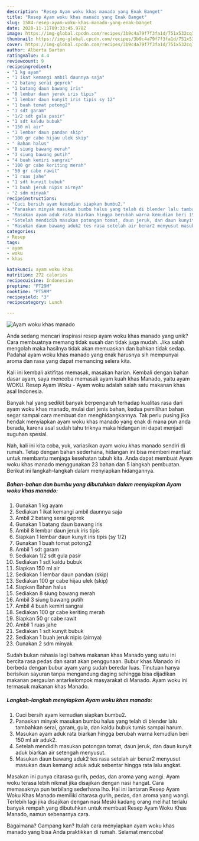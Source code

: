 ```yaml
---
description: "Resep Ayam woku khas manado yang Enak Banget"
title: "Resep Ayam woku khas manado yang Enak Banget"
slug: 1584-resep-ayam-woku-khas-manado-yang-enak-banget
date: 2020-11-11T09:33:45.978Z
image: https://img-global.cpcdn.com/recipes/3b9c4a79f7f3fa1d/751x532cq70/ayam-woku-khas-manado-foto-resep-utama.jpg
thumbnail: https://img-global.cpcdn.com/recipes/3b9c4a79f7f3fa1d/751x532cq70/ayam-woku-khas-manado-foto-resep-utama.jpg
cover: https://img-global.cpcdn.com/recipes/3b9c4a79f7f3fa1d/751x532cq70/ayam-woku-khas-manado-foto-resep-utama.jpg
author: Alberta Barton
ratingvalue: 4.4
reviewcount: 9
recipeingredient:
- "1 kg ayam"
- "1 ikat kemangi ambil daunnya saja"
- "2 batang serai geprek"
- "1 batang daun bawang iris"
- "8 lembar daun jeruk iris tipis"
- "1 lembar daun kunyit iris tipis sy 12"
- "1 buah tomat potong2"
- "1 sdt garam"
- "1/2 sdt gula pasir"
- "1 sdt kaldu bubuk"
- "150 ml air"
- "1 lembar daun pandan skip"
- "100 gr cabe hijau ulek skip"
- " Bahan halus"
- "8 siung bawang merah"
- "3 siung bawang putih"
- "4 buah kemiri sangrai"
- "100 gr cabe keriting merah"
- "50 gr cabe rawit"
- "1 ruas jahe"
- "1 sdt kunyit bubuk"
- "1 buah jeruk nipis airnya"
- "2 sdm minyak"
recipeinstructions:
- "Cuci bersih ayam kemudian siapkan bumbu2."
- "Panaskan minyak masukan bumbu halus yang telah di blender lalu tambahkan serai, garam, gula, dan kaldu bubuk tumis sampai harum."
- "Masukan ayam aduk rata biarkan hingga berubah warna kemudian beri 150 ml air aduk2."
- "Setelah mendidih masukan potongan tomat, daun jeruk, dan daun kunyit aduk biarkan air setengah menyusut."
- "Masukan daun bawang aduk2 tes rasa setelah air benar2 menyusut masukan daun kemangi aduk aduk sebentar hingga rata lalu angkat."
categories:
- Resep
tags:
- ayam
- woku
- khas

katakunci: ayam woku khas 
nutrition: 272 calories
recipecuisine: Indonesian
preptime: "PT29M"
cooktime: "PT59M"
recipeyield: "3"
recipecategory: Lunch

---
```



![Ayam woku khas manado](https://img-global.cpcdn.com/recipes/3b9c4a79f7f3fa1d/751x532cq70/ayam-woku-khas-manado-foto-resep-utama.jpg)

Anda sedang mencari inspirasi resep ayam woku khas manado yang unik? Cara membuatnya memang tidak susah dan tidak juga mudah. Jika salah mengolah maka hasilnya tidak akan memuaskan dan bahkan tidak sedap. Padahal ayam woku khas manado yang enak harusnya sih mempunyai aroma dan rasa yang dapat memancing selera kita.

Kali ini kembali aktifitas memasak, masakan harian. Kembali dengan bahan dasar ayam, saya mencoba memasak ayam kuah khas Manado, yaitu ayam WOKU. Resep Ayam Woku - Ayam woku adalah salah satu makanan khas asal Indonesia.

Banyak hal yang sedikit banyak berpengaruh terhadap kualitas rasa dari ayam woku khas manado, mulai dari jenis bahan, kedua pemilihan bahan segar sampai cara membuat dan menghidangkannya. Tak perlu pusing jika hendak menyiapkan ayam woku khas manado yang enak di mana pun anda berada, karena asal sudah tahu triknya maka hidangan ini dapat menjadi suguhan spesial.


Nah, kali ini kita coba, yuk, variasikan ayam woku khas manado sendiri di rumah. Tetap dengan bahan sederhana, hidangan ini bisa memberi manfaat untuk membantu menjaga kesehatan tubuh kita. Anda dapat membuat Ayam woku khas manado menggunakan 23 bahan dan 5 langkah pembuatan. Berikut ini langkah-langkah dalam menyiapkan hidangannya.

<!--inarticleads1-->

##### Bahan-bahan dan bumbu yang dibutuhkan dalam menyiapkan Ayam woku khas manado:

1. Gunakan 1 kg ayam
1. Sediakan 1 ikat kemangi ambil daunnya saja
1. Ambil 2 batang serai geprek
1. Gunakan 1 batang daun bawang iris
1. Ambil 8 lembar daun jeruk iris tipis
1. Siapkan 1 lembar daun kunyit iris tipis (sy 1/2)
1. Gunakan 1 buah tomat potong2
1. Ambil 1 sdt garam
1. Sediakan 1/2 sdt gula pasir
1. Sediakan 1 sdt kaldu bubuk
1. Siapkan 150 ml air
1. Sediakan 1 lembar daun pandan (skip)
1. Sediakan 100 gr cabe hijau ulek (skip)
1. Siapkan  Bahan halus
1. Sediakan 8 siung bawang merah
1. Ambil 3 siung bawang putih
1. Ambil 4 buah kemiri sangrai
1. Sediakan 100 gr cabe keriting merah
1. Siapkan 50 gr cabe rawit
1. Ambil 1 ruas jahe
1. Sediakan 1 sdt kunyit bubuk
1. Sediakan 1 buah jeruk nipis (airnya)
1. Gunakan 2 sdm minyak


Sudah bukan rahasia lagi bahwa makanan khas Manado yang satu ini bercita rasa pedas dan sarat akan penggunaan. Bubur khas Manado ini berbeda dengan bubur ayam yang sudah beredar luas. Tinutuan hanya berisikan sayuran tanpa mengandung daging sehingga bisa dijadikan makanan pergaulan antarkelompok masyarakat di Manado. Ayam woku ini termasuk makanan khas Manado. 

<!--inarticleads2-->

##### Langkah-langkah menyiapkan Ayam woku khas manado:

1. Cuci bersih ayam kemudian siapkan bumbu2.
1. Panaskan minyak masukan bumbu halus yang telah di blender lalu tambahkan serai, garam, gula, dan kaldu bubuk tumis sampai harum.
1. Masukan ayam aduk rata biarkan hingga berubah warna kemudian beri 150 ml air aduk2.
1. Setelah mendidih masukan potongan tomat, daun jeruk, dan daun kunyit aduk biarkan air setengah menyusut.
1. Masukan daun bawang aduk2 tes rasa setelah air benar2 menyusut masukan daun kemangi aduk aduk sebentar hingga rata lalu angkat.


Masakan ini punya citarasa gurih, pedas, dan aroma yang wangi. Ayam woku terasa lebih nikmat jika disajikan dengan nasi hangat. Cara memasaknya pun terbilang sederhana lho. Hal ini lantaran Resep Ayam Woku Khas Manado memiliki citarasa gurih, pedas, dan aroma yang wangi. Terlebih lagi jika disajikan dengan nasi Meski kadang orang melihat terlalu banyak rempah yang dibutuhkan untuk membuat Resep Ayam Woku Khas Manado, namun sebenarnya cara. 

Bagaimana? Gampang kan? Itulah cara menyiapkan ayam woku khas manado yang bisa Anda praktikkan di rumah. Selamat mencoba!
